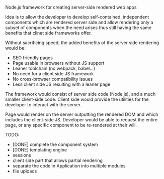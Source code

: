 Node.js framework for creating server-side rendered web apps

Idea is to allow the developer to develop self-contained, independent components which are rendered server side and allow rendering only a subset of components when the need arises thus still having the same benefits that clinet side frameworks offer.

Without sacrificing speed, the added benefits of the server side rendering would be:
- SEO friendly pages
- Page usable in browsers without JS support
- Leaner toolchain (no webpack, babel...)
- No need for a client side JS framework
- No cross-browser compatibility issues
- Less client side JS resulting with a leaner page

The framework would consist of server side code (Node.js), and a much smaller client-side code. Client side would provide the utilities for the developer to interact with the server.

Page would render on the server outputting the rendered DOM and which includes the client-side JS.
Developer would be able to request the entire page, or any specific component to be re-rendered at their will.

TODO:
- [DONE] complete the component system
- [DONE] templating engine
- sessions
- client side part that allows partial rendering
- separate the code in Application into multiple modules
- file uploads